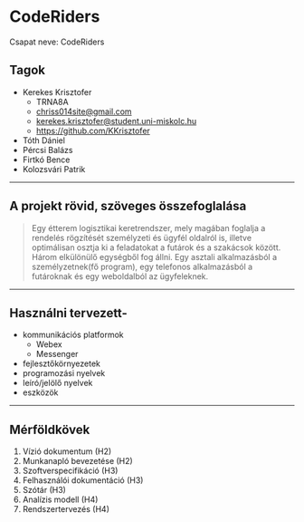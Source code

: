 # CodeRiders

Csapat neve: CodeRiders
## Tagok
- Kerekes Krisztofer
  - TRNA8A
  - chriss014site@gmail.com
  - kerekes.krisztofer@student.uni-miskolc.hu
  - https://github.com/KKrisztofer
- Tóth Dániel
- Pércsi Balázs
- Firtkó Bence
- Kolozsvári Patrik

***

## A projekt rövid, szöveges összefoglalása
>Egy étterem logisztikai keretrendszer, mely magában foglalja a rendelés rögzítését személyzeti és ügyfél oldalról is, illetve optimálisan osztja ki a feladatokat a futárok és a szakácsok között. Három elkülönülő egységből fog állni. Egy asztali alkalmazásból a személyzetnek(fő program), egy telefonos alkalmazásból a futároknak és egy weboldalból az ügyfeleknek.

***

## Használni tervezett-
- kommunikációs platformok
  - Webex
  - Messenger
- fejlesztőkörnyezetek
- programozási nyelvek
- leíró/jelölő nyelvek
- eszközök

***

## Mérföldkövek
1. Vízió dokumentum (H2)
2. Munkanapló bevezetése (H2)
3. Szoftverspecifikáció (H3)
4. Felhasználói dokumentáció (H3)
5. Szótár (H3)
6. Analízis modell (H4)
7. Rendszertervezés (H4)
